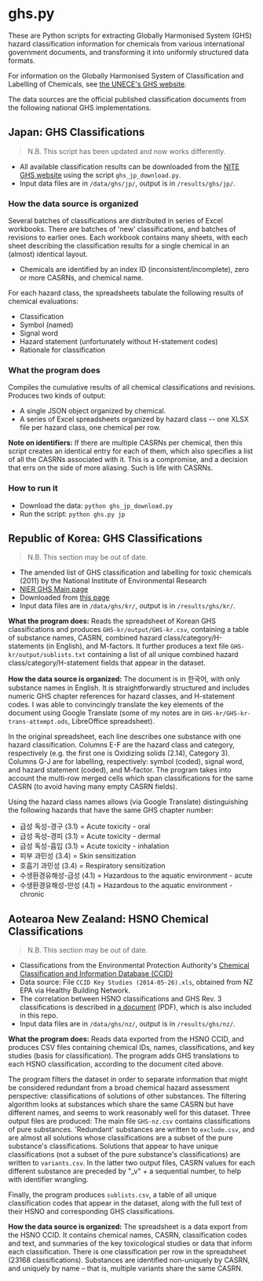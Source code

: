 # ghs.py

These are Python scripts for extracting Globally Harmonised System (GHS) hazard classification information for chemicals from various international government documents, and transforming it into uniformly structured data formats.

For information on the Globally Harmonised System of Classification and Labelling of Chemicals, see [the UNECE's GHS website](http://www.unece.org/trans/danger/publi/ghs/ghs_welcome_e.html).


The data sources are the official published classification documents from the following national GHS implementations. 


## Japan: GHS Classifications

> N.B. This script has been updated and now works differently.

* All available classification results can be downloaded from the [NITE GHS website](http://www.safe.nite.go.jp/english/ghs/ghs_download.html) using the script `ghs_jp_download.py`.
* Input data files are in `/data/ghs/jp/`, output is in `/results/ghs/jp/`.

### How the data source is organized

Several batches of classifications are distributed in series of Excel workbooks. There are batches of 'new' classifications, and batches of revisions to earlier ones. Each workbook contains many sheets, with each sheet describing the classification results for a single chemical in an (almost) identical layout.

- Chemicals are identified by an index ID (inconsistent/incomplete), 
zero or more CASRNs, and chemical name. 

For each hazard class, the spreadsheets tabulate the following results of chemical evaluations: 

- Classification
- Symbol (named)
- Signal word
- Hazard statement (unfortunately without H-statement codes)
- Rationale for classification

### What the program does

Compiles the cumulative results of all chemical classifications and revisions. Produces two kinds of output:

- A single JSON object organized by chemical.
- A series of Excel spreadsheets organized by hazard class -- one XLSX file per hazard class, one chemical per row.

**Note on identifiers:** If there are multiple CASRNs per chemical, then this script creates an identical entry for each of them, which also specifies a list of all the CASRNs associated with it. This is a compromise, and a decision that errs on the side of more aliasing. Such is life with CASRNs.

### How to run it

* Download the data: `python ghs_jp_download.py`
* Run the script: `python ghs.py jp`


## Republic of Korea: GHS Classifications

> N.B. This section may be out of date.

* The amended list of GHS classification and labelling for toxic chemicals (2011) by the National Institute of Environmental Research
* [NIER GHS Main page](http://ncis.nier.go.kr/ghs/)
* Downloaded from [this page](http://ncis.nier.go.kr/ghs/search/searchlist_view.jsp?seq=17)
* Input data files are in `/data/ghs/kr/`, output is in `/results/ghs/kr/`.

**What the program does:** Reads the spreadsheet of Korean GHS classifications and produces `GHS-kr/output/GHS-kr.csv`, containing a table of substance names, CASRN, combined hazard class/category/H-statements (in English), and M-factors. It further produces a text file `GHS-kr/output/sublists.txt` containing a list of all unique combined hazard class/category/H-statement fields that appear in the dataset.

**How the data source is organized:** The document is in 한국어, with only substance names in English. It is straightforwardly structured and includes numeric GHS chapter references for hazard classes, and H-statement codes. I was able to convincingly translate the key elements of the document using Google Translate (some of my notes are in `GHS-kr/GHS-kr-trans-attempt.ods`, LibreOffice spreadsheet). 

In the original spreadsheet, each line describes one substance with one hazard classification. Columns E-F are the hazard class and category, respectively (e.g. the first one is Oxidizing solids (2.14), Category 3). Columns G-J are for labelling, respectively: symbol (coded), signal word, and hazard statement (coded), and M-factor. The program takes into account the multi-row merged cells which span classifications for the same CASRN (to avoid having many empty CASRN fields).

Using the hazard class names allows (via Google Translate) distinguishing the following hazards that have the same GHS chapter number:
* 급성 독성-경구 (3.1) = Acute toxicity - oral
* 급성 독성-경피 (3.1) = Acute toxicity - dermal
* 급성 독성-흡입 (3.1) = Acute toxicity - inhalation
* 피부 과민성 (3.4) = Skin sensitization
* 호흡기 과민성 (3.4) = Respiratory sensitization
* 수생환경유해성-급성 (4.1) = Hazardous to the aquatic environment - acute
* 수생환경유해성-만성 (4.1) = Hazardous to the aquatic environment - chronic


## Aotearoa New Zealand: HSNO Chemical Classifications

> N.B. This section may be out of date.

* Classifications from the Environmental Protection Authority's [Chemical Classification and Information Database (CCID)](http://www.epa.govt.nz/search-databases/Pages/HSNO-CCID.aspx)
* Data source: File `CCID Key Studies (2014-05-26).xls`, obtained from NZ EPA via Healthy Building Network.
* The correlation between HSNO classifications and GHS Rev. 3 classifications is described in [a document](http://www.epa.govt.nz/Publications/hsnogen-ghs-nz-hazard.pdf) (PDF), which is also included in this repo.
* Input data files are in `/data/ghs/nz/`, output is in `/results/ghs/nz/`.

**What the program does:** Reads data exported from the HSNO CCID, and produces CSV files containing chemical IDs, names, classifications, and key studies (basis for classification). The program adds GHS translations to each HSNO classification, according to the document cited above. 

The program filters the dataset in order to separate information that might be considered redundant from a broad chemical hazard assessment perspective: classifications of solutions of other substances. The filtering algorithm looks at substances which share the same CASRN but have different names, and seems to work reasonably well for this dataset. Three output files are produced: The main file `GHS-nz.csv` contains classifications of pure substances. 'Redundant' substances are written to `exclude.csv`, and are almost all solutions whose classifications are a subset of the pure substance's classifications. Solutions that appear to have unique classifications (not a subset of the pure substance's classifications) are written to `variants.csv`. In the latter two output files, CASRN values for each different substance are preceded by "_v" + a sequential number, to help with identifier wrangling.

Finally, the program produces `sublists.csv`, a table of all unique classification codes that appear in the dataset, along with the full text of their HSNO and corresponding GHS classifications.

**How the data source is organized:** The spreadsheet is a data export from the HSNO CCID. It contains chemical names, CASRN, classification codes and text, and summaries of the key toxicological studies or data that inform each classification. There is one classification per row in the spreadsheet (23168 classifications). Substances are identified non-uniquely by CASRN, and uniquely by name – that is, multiple variants share the same CASRN.

